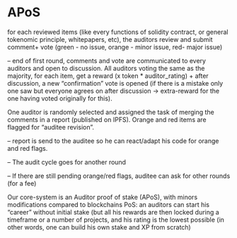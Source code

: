 # APoS

for each reviewed items (like every functions of solidity contract, or general tokenomic principle, whitepapers, etc), the auditors review and submit comment+ vote (green - no issue, orange - minor issue, red- major issue)

&#x20;– end of first round, comments and vote are communicated to every auditors and open to discussion. All auditors voting the same as the majority, for each item, get a reward (x token \* auditor\_rating) + after discussion, a new “confirmation” vote is opened (if there is a mistake only one saw but everyone agrees on after discussion → extra-reward for the one having voted originally for this).

&#x20;One auditor is randomly selected and assigned the task of merging the comments in a report (published on IPFS). Orange and red items are flagged for “auditee revision”.

&#x20;– report is send to the auditee so he can react/adapt his code for orange and red flags.

&#x20;– The audit cycle goes for another round

&#x20;– If there are still pending orange/red flags, auditee can ask for other rounds (for a fee)

&#x20;Our core-system is an Auditor proof of stake (APoS), with minors modifications compared to blockchains PoS: an auditors can start his “career” without initial stake (but all his rewards are then locked during a timeframe or a number of projects, and his rating is the lowest possible (in other words, one can build his own stake and XP from scratch) 
